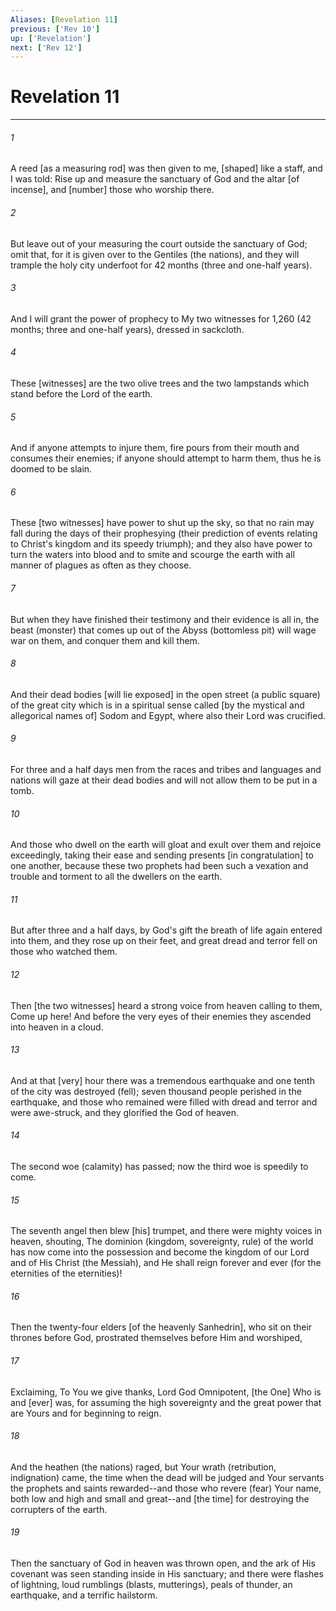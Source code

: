 ```yaml
---
Aliases: [Revelation 11]
previous: ['Rev 10']
up: ['Revelation']
next: ['Rev 12']
---
```

# Revelation 11

***


###### 1 


A reed [as a measuring rod] was then given to me, [shaped] like a staff, and I was told: Rise up and measure the sanctuary of God and the altar [of incense], and [number] those who worship there. 


###### 2 


But leave out of your measuring the court outside the sanctuary of God; omit that, for it is given over to the Gentiles (the nations), and they will trample the holy city underfoot for 42 months (three and one-half years). 


###### 3 


And I will grant the power of prophecy to My two witnesses for 1,260 (42 months; three and one-half years), dressed in sackcloth. 


###### 4 


These [witnesses] are the two olive trees and the two lampstands which stand before the Lord of the earth. 


###### 5 


And if anyone attempts to injure them, fire pours from their mouth and consumes their enemies; if anyone should attempt to harm them, thus he is doomed to be slain. 


###### 6 


These [two witnesses] have power to shut up the sky, so that no rain may fall during the days of their prophesying (their prediction of events relating to Christ's kingdom and its speedy triumph); and they also have power to turn the waters into blood and to smite and scourge the earth with all manner of plagues as often as they choose. 


###### 7 


But when they have finished their testimony and their evidence is all in, the beast (monster) that comes up out of the Abyss (bottomless pit) will wage war on them, and conquer them and kill them. 


###### 8 


And their dead bodies [will lie exposed] in the open street (a public square) of the great city which is in a spiritual sense called [by the mystical and allegorical names of] Sodom and Egypt, where also their Lord was crucified. 


###### 9 


For three and a half days men from the races and tribes and languages and nations will gaze at their dead bodies and will not allow them to be put in a tomb. 


###### 10 


And those who dwell on the earth will gloat and exult over them and rejoice exceedingly, taking their ease and sending presents [in congratulation] to one another, because these two prophets had been such a vexation and trouble and torment to all the dwellers on the earth. 


###### 11 


But after three and a half days, by God's gift the breath of life again entered into them, and they rose up on their feet, and great dread and terror fell on those who watched them. 


###### 12 


Then [the two witnesses] heard a strong voice from heaven calling to them, Come up here! And before the very eyes of their enemies they ascended into heaven in a cloud. 


###### 13 


And at that [very] hour there was a tremendous earthquake and one tenth of the city was destroyed (fell); seven thousand people perished in the earthquake, and those who remained were filled with dread and terror and were awe-struck, and they glorified the God of heaven. 


###### 14 


The second woe (calamity) has passed; now the third woe is speedily to come. 


###### 15 


The seventh angel then blew [his] trumpet, and there were mighty voices in heaven, shouting, The dominion (kingdom, sovereignty, rule) of the world has now come into the possession and become the kingdom of our Lord and of His Christ (the Messiah), and He shall reign forever and ever (for the eternities of the eternities)! 


###### 16 


Then the twenty-four elders [of the heavenly Sanhedrin], who sit on their thrones before God, prostrated themselves before Him and worshiped, 


###### 17 


Exclaiming, To You we give thanks, Lord God Omnipotent, [the One] Who is and [ever] was, for assuming the high sovereignty and the great power that are Yours and for beginning to reign. 


###### 18 


And the heathen (the nations) raged, but Your wrath (retribution, indignation) came, the time when the dead will be judged and Your servants the prophets and saints rewarded--and those who revere (fear) Your name, both low and high and small and great--and [the time] for destroying the corrupters of the earth. 


###### 19 


Then the sanctuary of God in heaven was thrown open, and the ark of His covenant was seen standing inside in His sanctuary; and there were flashes of lightning, loud rumblings (blasts, mutterings), peals of thunder, an earthquake, and a terrific hailstorm.
